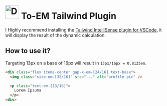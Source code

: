 # <img src="https://github.com/matiasperz/toem-tailwind-plugin/assets/43894343/14b223fb-2fc8-4ae9-93ef-ef0de74c921f" alt="Description of the image" style="width:44px; display:inline;"> To-EM Tailwind Plugin
I Highly recommend installing the [Tailwind IntelliSense plugin for VSCode](https://marketplace.visualstudio.com/items?itemName=bradlc.vscode-tailwindcss), it will display the result of the dynamic calculation.

## How to use it?

Targeting 13px on a base of 16px will result in `13px/16px = 0.8125em`.
```html
<div class="flex items-center gap-x-em-[24/16] text-base">
  <img class="size-em-[32/16]" src="..." alt="profile pic" />

  <p class="text-em-[13/16]">
    Lorem Ipsuma
  </p>
<div>
```
